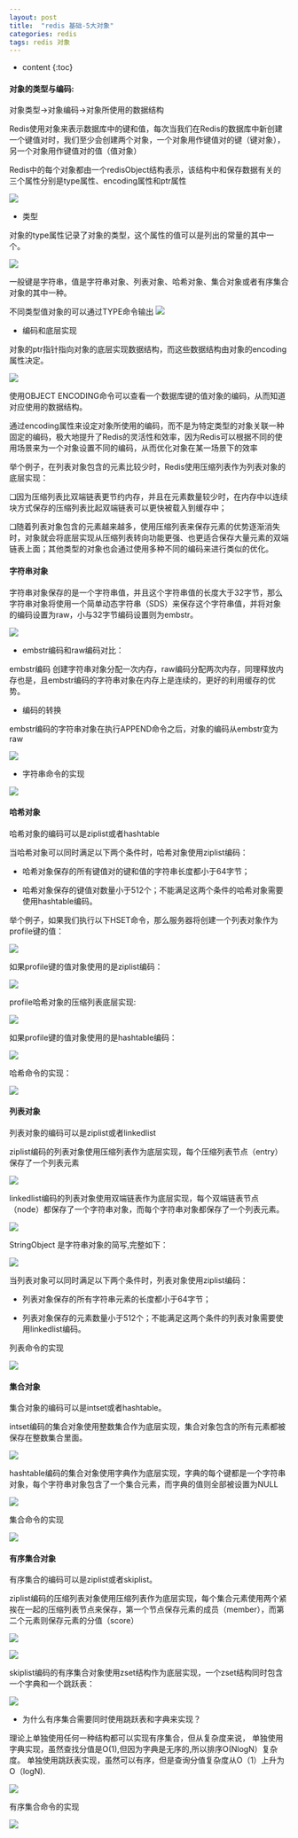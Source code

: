 ```yaml
---
layout: post
title:  "redis 基础-5大对象"
categories: redis
tags: redis 对象
---
```


* content
{:toc}

#### 对象的类型与编码:

对象类型->对象编码->对象所使用的数据结构

Redis使用对象来表示数据库中的键和值，每次当我们在Redis的数据库中新创建一个键值对时，我们至少会创建两个对象，一个对象用作键值对的键（键对象），另一个对象用作键值对的值（值对象）

Redis中的每个对象都由一个redisObject结构表示，该结构中和保存数据有关的三个属性分别是type属性、encoding属性和ptr属性

<!--more-->
![](https://tva1.sinaimg.cn/large/007S8ZIlgy1gh1aokij6gj31860eumz2.jpg)

* 类型

对象的type属性记录了对象的类型，这个属性的值可以是列出的常量的其中一个。

![](https://tva1.sinaimg.cn/large/007S8ZIlgy1gh1aqpij1xj30r20h6tdu.jpg)

一般键是字符串，值是字符串对象、列表对象、哈希对象、集合对象或者有序集合对象的其中一种。

不同类型值对象的可以通过TYPE命令输出
![](https://tva1.sinaimg.cn/large/007S8ZIlgy1gh1avi4btfj30s20c8q7c.jpg)

* 编码和底层实现

对象的ptr指针指向对象的底层实现数据结构，而这些数据结构由对象的encoding属性决定。

![](https://tva1.sinaimg.cn/large/007S8ZIlgy1gh1ay5hjl8j30sq0aatbf.jpg)

使用OBJECT ENCODING命令可以查看一个数据库键的值对象的编码，从而知道对应使用的数据结构。

通过encoding属性来设定对象所使用的编码，而不是为特定类型的对象关联一种固定的编码，极大地提升了Redis的灵活性和效率，因为Redis可以根据不同的使用场景来为一个对象设置不同的编码，从而优化对象在某一场景下的效率

举个例子，在列表对象包含的元素比较少时，Redis使用压缩列表作为列表对象的底层实现：

❑因为压缩列表比双端链表更节约内存，并且在元素数量较少时，在内存中以连续块方式保存的压缩列表比起双端链表可以更快被载入到缓存中；

❑随着列表对象包含的元素越来越多，使用压缩列表来保存元素的优势逐渐消失时，对象就会将底层实现从压缩列表转向功能更强、也更适合保存大量元素的双端链表上面；其他类型的对象也会通过使用多种不同的编码来进行类似的优化。


#### 字符串对象

字符串对象保存的是一个字符串值，并且这个字符串值的长度大于32字节，那么字符串对象将使用一个简单动态字符串（SDS）来保存这个字符串值，并将对象的编码设置为raw，小与32字节编码设置则为embstr。

![](https://tva1.sinaimg.cn/large/007S8ZIlgy1gh1be9pfucj31640b240y.jpg)

* embstr编码和raw编码对比：

embstr编码 创建字符串对象分配一次内存，raw编码分配两次内存，同理释放内存也是，且embstr编码的字符串对象在内存上是连续的，更好的利用缓存的优势。


* 编码的转换

embstr编码的字符串对象在执行APPEND命令之后，对象的编码从embstr变为raw

![](https://tva1.sinaimg.cn/large/007S8ZIlgy1gh1btzg9ssj31fa0ewdi5.jpg)

* 字符串命令的实现

![](https://tva1.sinaimg.cn/large/007S8ZIlgy1gh1bv1g61vj30wr0u0wzq.jpg)


#### 哈希对象

哈希对象的编码可以是ziplist或者hashtable

当哈希对象可以同时满足以下两个条件时，哈希对象使用ziplist编码：

* 哈希对象保存的所有键值对的键和值的字符串长度都小于64字节；

* 哈希对象保存的键值对数量小于512个；不能满足这两个条件的哈希对象需要使用hashtable编码。


举个例子，如果我们执行以下HSET命令，那么服务器将创建一个列表对象作为profile键的值：

![](https://tva1.sinaimg.cn/large/007S8ZIlgy1gh1ceyr7ezj31fa0c040f.jpg)

如果profile键的值对象使用的是ziplist编码：

![](https://tva1.sinaimg.cn/large/007S8ZIlgy1gh1cgljoefj31200jmn16.jpg)

profile哈希对象的压缩列表底层实现:

![](https://tva1.sinaimg.cn/large/007S8ZIlgy1gh1chfkv5oj315w06eq4z.jpg)

如果profile键的值对象使用的是hashtable编码：

![](https://tva1.sinaimg.cn/large/007S8ZIlgy1gh1cjz4sd9j310y0k8af6.jpg)

哈希命令的实现：

![](https://tva1.sinaimg.cn/large/007S8ZIlgy1gh1cm3idw4j30zo0nggxk.jpg)

#### 列表对象

列表对象的编码可以是ziplist或者linkedlist

ziplist编码的列表对象使用压缩列表作为底层实现，每个压缩列表节点（entry）保存了一个列表元素

![](https://tva1.sinaimg.cn/large/007S8ZIlgy1gh6tcs5jd3j30z20863zu.jpg)

linkedlist编码的列表对象使用双端链表作为底层实现，每个双端链表节点（node）都保存了一个字符串对象，而每个字符串对象都保存了一个列表元素。

![](https://tva1.sinaimg.cn/large/007S8ZIlgy1gh6tdx6bicj313w086wgn.jpg)

StringObject 是字符串对象的简写,完整如下：

![](https://tva1.sinaimg.cn/large/007S8ZIlgy1gh6tei8lzsj30u404kdgu.jpg)

当列表对象可以同时满足以下两个条件时，列表对象使用ziplist编码：

* 列表对象保存的所有字符串元素的长度都小于64字节；

* 列表对象保存的元素数量小于512个；不能满足这两个条件的列表对象需要使用linkedlist编码。

列表命令的实现

![](https://tva1.sinaimg.cn/large/007S8ZIlgy1gh6tfra0mkj30sa0o2h1l.jpg)


#### 集合对象

集合对象的编码可以是intset或者hashtable。

intset编码的集合对象使用整数集合作为底层实现，集合对象包含的所有元素都被保存在整数集合里面。

![](https://tva1.sinaimg.cn/large/007S8ZIlgy1gh6tretdeqj30yg08y0uw.jpg)

hashtable编码的集合对象使用字典作为底层实现，字典的每个键都是一个字符串对象，每个字符串对象包含了一个集合元素，而字典的值则全部被设置为NULL

![](https://tva1.sinaimg.cn/large/007S8ZIlgy1gh6trr0e0cj30we0ckaeb.jpg)

集合命令的实现

![](https://tva1.sinaimg.cn/large/007S8ZIlgy1gh6tu7cmc0j30vw0is7h2.jpg)

#### 有序集合对象

有序集合的编码可以是ziplist或者skiplist。

ziplist编码的压缩列表对象使用压缩列表作为底层实现，每个集合元素使用两个紧挨在一起的压缩列表节点来保存，第一个节点保存元素的成员（member），而第二个元素则保存元素的分值（score）

![](https://tva1.sinaimg.cn/large/007S8ZIlgy1gh6twum182j310q0eo77q.jpg)

![](https://tva1.sinaimg.cn/large/007S8ZIlgy1gh6tx9fbsyj30x204g75r.jpg)

skiplist编码的有序集合对象使用zset结构作为底层实现，一个zset结构同时包含一个字典和一个跳跃表：

![](https://tva1.sinaimg.cn/large/007S8ZIlgy1gh6ty5nhk6j318c074wf2.jpg)

* 为什么有序集合需要同时使用跳跃表和字典来实现？

理论上单独使用任何一种结构都可以实现有序集合，但从复杂度来说，
单独使用字典实现，虽然查找分值是O(1),但因为字典是无序的,所以排序O(NlogN）复杂度。
单独使用跳跃表实现，虽然可以有序，但是查询分值复杂度从O（1）上升为O（logN).

![](https://tva1.sinaimg.cn/large/007S8ZIlgy1gh6uc2evb0j30xk0gkgqe.jpg)

有序集合命令的实现

![](https://tva1.sinaimg.cn/large/007S8ZIlgy1gh6udkfts7j30xk0pe7jc.jpg)

